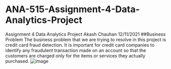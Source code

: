 # ANA-515-Assignment-4-Data-Analytics-Project
Assignment 4 Data Analytics Project
Akash Chauhan
12/11/2021
##Business Problem The business problem that we are trying to resolve in this project is credit card fraud detection. It is important for credit card companies to identify any fraudulent transaction made on an account so that the customers are charged only for the items or services they actually purchased.
![image](https://user-images.githubusercontent.com/86943263/145695471-b32cfee2-7380-4184-9938-6bbce321c89f.png)
